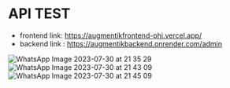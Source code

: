 # API TEST
 - frontend link: https://augmentikfrontend-phi.vercel.app/
 - backend link : https://augmentikbackend.onrender.com/admin

![WhatsApp Image 2023-07-30 at 21 35 29](https://github.com/Rockingrishu/Agumentik_Assignment/assets/72902235/015928cd-1668-4fbf-a002-872a39ca4d3a)
![WhatsApp Image 2023-07-30 at 21 43 09](https://github.com/Rockingrishu/Agumentik_Assignment/assets/72902235/7bb6c83a-7437-489c-bbef-e59a8d0564da)
![WhatsApp Image 2023-07-30 at 21 45 09](https://github.com/Rockingrishu/Agumentik_Assignment/assets/72902235/1fc0c672-975f-4246-af97-dfba955b02c9)
